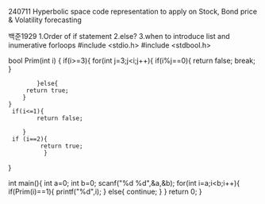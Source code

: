 240711
Hyperbolic space code representation to apply on Stock, Bond price & Volatility forecasting

백준1929 1.Order of if statement 2.else?  3.when to introduce list and inumerative forloops
#include <stdio.h>
#include <stdbool.h>

bool Prim(int i) {
    if(i>=3){
        for(int j=3;j<i;j++){
            if(i%j==0){
                return false;
                break;
            }

            }else{
         return true;
        }
    }
     if(i<=1){
            return false;

        }
     if (i==2){
             return true;
              }
}

int main(){
    int a=0;
    int b=0;
    scanf("%d %d",&a,&b);
    for(int i=a;i<b;i++){
        if(Prim(i)==1){
            printf("%d",i);
        }
        else{
            continue;
        }
    }
    return 0;
}
